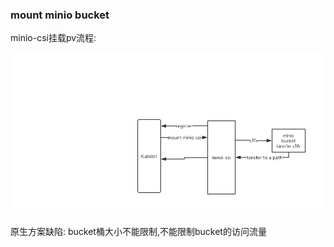 ### mount minio bucket 

minio-csi挂载pv流程:  

![Listeners](design.png)

原生方案缺陷: bucket桶大小不能限制,不能限制bucket的访问流量